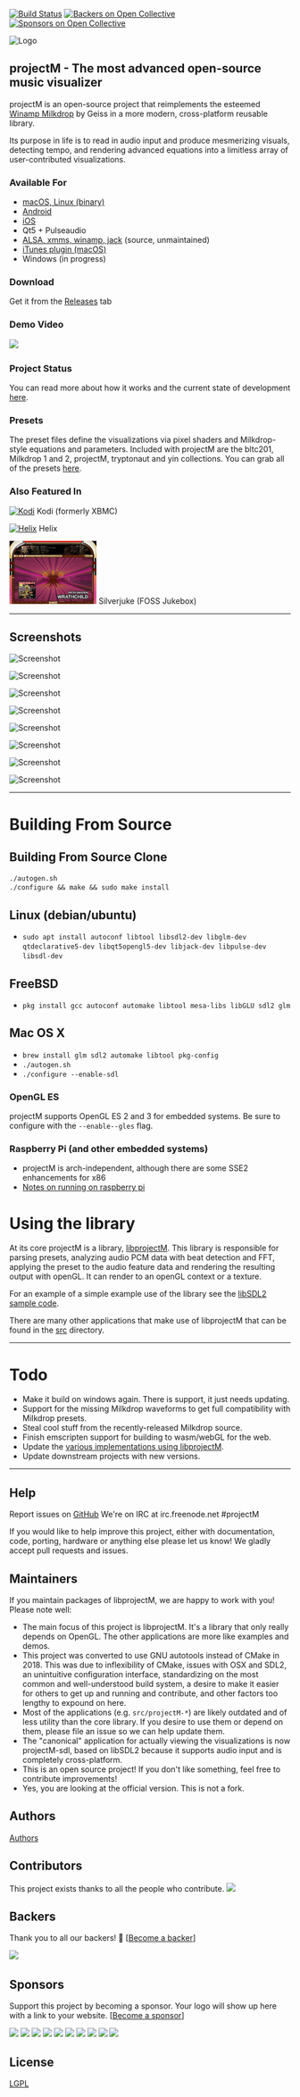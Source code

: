 [![Build Status](https://travis-ci.org/projectM-visualizer/projectm.svg?branch=master)](https://travis-ci.org/projectM-visualizer/projectm)
[![Backers on Open Collective](https://opencollective.com/projectm/backers/badge.svg)](#backers)
 [![Sponsors on Open Collective](https://opencollective.com/projectm/sponsors/badge.svg)](#sponsors)

![Logo](https://github.com/projectM-visualizer/projectm/raw/master/web/logo.png)

## projectM - The most advanced open-source music visualizer
projectM is an open-source project that reimplements the esteemed [Winamp Milkdrop](https://en.wikipedia.org/wiki/MilkDrop) by Geiss in a more modern, cross-platform reusable library.

Its purpose in life is to read in audio input and produce mesmerizing visuals, detecting tempo, and rendering advanced equations into a limitless array of user-contributed visualizations.

### Available For
* [macOS, Linux (binary)](https://github.com/projectM-visualizer/projectm/releases/tag/v0.9.2-beta)
* [Android](https://play.google.com/store/apps/details?id=com.psperl.projectM)
* [iOS](https://itunes.apple.com/us/app/projectm-music-visualizer/id530922227?mt=8&ign-mpt=uo%3D4)
* Qt5 + Pulseaudio
* [ALSA, xmms, winamp, jack](https://sourceforge.net/projects/projectm/files/) (source, unmaintained)
* [iTunes plugin (macOS)](https://github.com/projectM-visualizer/projectm/releases/tag/v0.9.1-beta)
* Windows (in progress)

### Download
Get it from the [Releases](https://github.com/projectM-visualizer/projectm/releases) tab

### Demo Video
[![](http://img.youtube.com/vi/2dSam8zwSFw/0.jpg)](http://www.youtube.com/watch?v=2dSam8zwSFw "Demo")


### Project Status
You can read more about how it works and the current state of development [here](https://lwn.net/Articles/750152/).

### Presets
The preset files define the visualizations via pixel shaders and Milkdrop-style equations and parameters. Included with projectM are the bltc201, Milkdrop 1 and 2, projectM, tryptonaut and yin collections. You can grab all of the presets [here](http://spiegelmc.com/pub/projectm_presets.zip).

### Also Featured In
[![Kodi](https://github.com/projectM-visualizer/projectm/raw/master/web/kodi.png)](https://kodi.tv/)
Kodi (formerly XBMC)

[![Helix](https://github.com/projectM-visualizer/projectm/raw/master/web/helix.jpg)](http://ghostfiregames.com/helixhome.html)
Helix

[![Silverjuke](https://github.com/projectM-visualizer/projectm/raw/master/web/silverjuke.png)](https://www.silverjuke.net)
Silverjuke (FOSS Jukebox)

***

## Screenshots
![Screenshot](https://github.com/projectM-visualizer/projectm/raw/master/src/projectM-iTunes/projectM%20screenshots/Screen%20Shot%202014-08-25%20at%2012.31.20%20AM.png)

![Screenshot](https://github.com/projectM-visualizer/projectm/raw/master/src/projectM-iTunes/projectM%20screenshots/Screen%20Shot%202014-08-25%20at%2012.33.50%20AM.png)

![Screenshot](https://github.com/projectM-visualizer/projectm/raw/master/src/projectM-iTunes/projectM%20screenshots/Screen%20Shot%202014-07-18%20at%202.14.41%20PM.png)

![Screenshot](https://github.com/projectM-visualizer/projectm/raw/master/src/projectM-iTunes/projectM%20screenshots/Screen%20Shot%202014-07-18%20at%202.13.53%20PM.png)

![Screenshot](https://github.com/projectM-visualizer/projectm/raw/master/src/projectM-iTunes/projectM%20screenshots/Screen%20Shot%202014-07-18%20at%202.15.36%20PM.png)

![Screenshot](https://github.com/projectM-visualizer/projectm/raw/master/src/projectM-iTunes/projectM%20screenshots/Screen%20Shot%202014-08-16%20at%204.49.32%20PM.png)

![Screenshot](https://github.com/projectM-visualizer/projectm/raw/master/src/projectM-iTunes/projectM%20screenshots/Screen%20Shot%202014-08-16%20at%204.50.37%20PM.png)

![Screenshot](https://github.com/projectM-visualizer/projectm/raw/master/src/projectM-iTunes/projectM%20screenshots/Screen%20Shot%202014-08-25%20at%2012.31.07%20AM.png)

***

# Building From Source

## Building From Source Clone
```
./autogen.sh
./configure && make && sudo make install
```

## Linux (debian/ubuntu)
* `sudo apt install autoconf libtool libsdl2-dev libglm-dev qtdeclarative5-dev libqt5opengl5-dev libjack-dev libpulse-dev libsdl-dev`

## FreeBSD
* `pkg install gcc autoconf automake libtool mesa-libs libGLU sdl2 glm`

## Mac OS X
* `brew install glm sdl2 automake libtool pkg-config`
* `./autogen.sh`
* `./configure --enable-sdl`


### OpenGL ES
projectM supports OpenGL ES 2 and 3 for embedded systems. Be sure to configure with the `--enable--gles` flag.


### Raspberry Pi (and other embedded systems)
* projectM is arch-independent, although there are some SSE2 enhancements for x86
* [Notes on running on raspberry pi](https://github.com/projectM-visualizer/projectm/issues/115)


# Using the library
At its core projectM is a library, [libprojectM](src/libprojectM). This library is responsible for parsing presets, analyzing audio PCM data with beat detection and FFT, applying the preset to the audio feature data and rendering the resulting output with openGL. It can render to an openGL context or a texture.

For an example of a simple example use of the library see the [libSDL2 sample code](src/projectM-sdl/projectM_SDL_main.cpp).

There are many other applications that make use of libprojectM that can be found in the [src](src/) directory.

***

# Todo
* Make it build on windows again. There is support, it just needs updating.
* Support for the missing Milkdrop waveforms to get full compatibility with Milkdrop presets.
* Steal cool stuff from the recently-released Milkdrop source.
* Finish emscripten support for building to wasm/webGL for the web.
* Update the [various implementations using libprojectM](src).
* Update downstream projects with new versions.

***

## Help
Report issues on [GitHub](https://github.com/projectM-visualizer/projectm/issues/new)
We're on IRC at irc.freenode.net #projectM

If you would like to help improve this project, either with documentation, code, porting, hardware or anything else please let us know! We gladly accept pull requests and issues.

## Maintainers
If you maintain packages of libprojectM, we are happy to work with you! Please note well:
* The main focus of this project is libprojectM. It's a library that only really depends on OpenGL. The other applications are more like examples and demos.
* This project was converted to use GNU autotools instead of CMake in 2018. This was due to inflexibility of CMake, issues with OSX and SDL2, an unintuitive configuration interface, standardizing on the most common and well-understood build system, a desire to make it easier for others to get up and running and contribute, and other factors too lengthy to expound on here.
* Most of the applications (e.g. `src/projectM-*`) are likely outdated and of less utility than the core library. If you desire to use them or depend on them, please file an issue so we can help update them.
* The "canonical" application for actually viewing the visualizations is now projectM-sdl, based on libSDL2 because it supports audio input and is completely cross-platform.
* This is an open source project! If you don't like something, feel free to contribute improvements!
* Yes, you are looking at the official version. This is not a fork.

## Authors
[Authors](https://github.com/projectM-visualizer/projectm/raw/master/AUTHORS.txt)

## Contributors

This project exists thanks to all the people who contribute.
<a href="https://github.com/projectM-visualizer/projectm/graphs/contributors"><img src="https://opencollective.com/projectm/contributors.svg?width=890&button=false" /></a>


## Backers

Thank you to all our backers! 🙏 [[Become a backer](https://opencollective.com/projectm#backer)]

<a href="https://opencollective.com/projectm#backers" target="_blank"><img src="https://opencollective.com/projectm/backers.svg?width=890"></a>


## Sponsors

Support this project by becoming a sponsor. Your logo will show up here with a link to your website. [[Become a sponsor](https://opencollective.com/projectm#sponsor)]

<a href="https://opencollective.com/projectm/sponsor/0/website" target="_blank"><img src="https://opencollective.com/projectm/sponsor/0/avatar.svg"></a>
<a href="https://opencollective.com/projectm/sponsor/1/website" target="_blank"><img src="https://opencollective.com/projectm/sponsor/1/avatar.svg"></a>
<a href="https://opencollective.com/projectm/sponsor/2/website" target="_blank"><img src="https://opencollective.com/projectm/sponsor/2/avatar.svg"></a>
<a href="https://opencollective.com/projectm/sponsor/3/website" target="_blank"><img src="https://opencollective.com/projectm/sponsor/3/avatar.svg"></a>
<a href="https://opencollective.com/projectm/sponsor/4/website" target="_blank"><img src="https://opencollective.com/projectm/sponsor/4/avatar.svg"></a>
<a href="https://opencollective.com/projectm/sponsor/5/website" target="_blank"><img src="https://opencollective.com/projectm/sponsor/5/avatar.svg"></a>
<a href="https://opencollective.com/projectm/sponsor/6/website" target="_blank"><img src="https://opencollective.com/projectm/sponsor/6/avatar.svg"></a>
<a href="https://opencollective.com/projectm/sponsor/7/website" target="_blank"><img src="https://opencollective.com/projectm/sponsor/7/avatar.svg"></a>
<a href="https://opencollective.com/projectm/sponsor/8/website" target="_blank"><img src="https://opencollective.com/projectm/sponsor/8/avatar.svg"></a>
<a href="https://opencollective.com/projectm/sponsor/9/website" target="_blank"><img src="https://opencollective.com/projectm/sponsor/9/avatar.svg"></a>



## License
[LGPL](https://github.com/projectM-visualizer/projectm/raw/master/LICENSE.txt)
